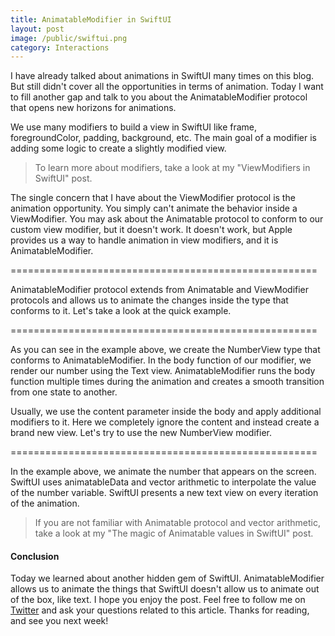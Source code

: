 ```yaml
---
title: AnimatableModifier in SwiftUI
layout: post
image: /public/swiftui.png
category: Interactions
---
```


I have already talked about animations in SwiftUI many times on this blog. But still didn't cover all the opportunities in terms of animation. Today I want to fill another gap and talk to you about the AnimatableModifier protocol that opens new horizons for animations.

We use many modifiers to build a view in SwiftUI like frame, foregroundColor, padding, background, etc. The main goal of a modifier is adding some logic to create a slightly modified view.

> To learn more about modifiers, take a look at my "ViewModifiers in SwiftUI" post.

The single concern that I have about the ViewModifier protocol is the animation opportunity. You simply can't animate the behavior inside a ViewModifier. You may ask about the Animatable protocol to conform to our custom view modifier, but it doesn't work. It doesn't work, but Apple provides us a way to handle animation in view modifiers, and it is AnimatableModifier.

=====================================================

AnimatableModifier protocol extends from Animatable and ViewModifier protocols and allows us to animate the changes inside the type that conforms to it. Let's take a look at the quick example.

=====================================================

As you can see in the example above, we create the NumberView type that conforms to AnimatableModifier. In the body function of our modifier, we render our number using the Text view. AnimatableModifier runs the body function multiple times during the animation and creates a smooth transition from one state to another. 

Usually, we use the content parameter inside the body and apply additional modifiers to it. Here we completely ignore the content and instead create a brand new view. Let's try to use the new NumberView modifier.

=====================================================

In the example above, we animate the number that appears on the screen. SwiftUI uses animatableData and vector arithmetic to interpolate the value of the number variable. SwiftUI presents a new text view on every iteration of the animation.

> If you are not familiar with Animatable protocol and vector arithmetic, take a look at my "The magic of Animatable values in SwiftUI" post.

#### Conclusion
Today we learned about another hidden gem of SwiftUI. AnimatableModifier allows us to animate the things that SwiftUI doesn't allow us to animate out of the box, like text. I hope you enjoy the post. Feel free to follow me on [Twitter](https://twitter.com/mecid) and ask your questions related to this article. Thanks for reading, and see you next week!